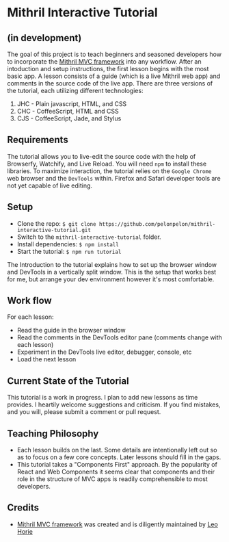 # Mithril Interactive Tutorial

## (in development)

The goal of this project is to teach beginners and seasoned developers how to incorporate the [Mithril MVC framework](http://mithril.js.org) into any workflow. After an intoduction and setup instructions, the first lesson begins with the most basic app. A lesson consists of a guide (which is a live Mithril web app) and comments in the source code of the live app.
There are three versions of the tutorial, each utilizing different technologies:

1.  JHC - Plain javascript, HTML, and CSS
2.  CHC - CoffeeScript, HTML and CSS
3.  CJS - CoffeeScript, Jade, and Stylus

## Requirements

The tutorial allows you to live-edit the source code with the help of Browserfy, Watchify, and Live Reload. You will need `npm` to install these libraries. To maximize interaction, the tutorial relies on the `Google Chrome` web browser and the `DevTools` within. Firefox and Safari developer tools are not yet capable of live editing. 

## Setup

- Clone the repo: `$ git clone https://github.com/pelonpelon/mithril-interactive-tutorial.git`
- Switch to the `mithril-interactive-tutorial` folder.
- Install dependencies: `$ npm install`
- Start the tutorial: `$ npm run tutorial`
 
The Introduction to the tutorial explains how to set up the browser window and DevTools in a vertically split window. This is the setup that works best for me, but arrange your dev environment however it's most comfortable. 

## Work flow

For each lesson:

- Read the guide in the browser window
- Read the comments in the DevTools editor pane (comments change with each lesson)
- Experiment in the DevTools live editor, debugger, console, etc
- Load the next lesson

## Current State of the Tutorial

This tutorial is a work in progress. I plan to add new lessons as time provides. I heartily welcome suggestions and criticism.
If you find mistakes, and you will, please submit a comment or pull request. 

## Teaching Philosophy

- Each lesson builds on the last. Some details are intentionally left out so as to focus on a few core concepts. Later lessons should fill in the gaps.
- This tutorial takes a "Components First" approach. By the popularity of React and Web Components it seems clear that components and their role in
the structure of MVC apps is readily comprehensible to most developers.

## Credits

- [Mithril MVC framework](http://mithril.js.org) was created and is diligently maintained by [Leo Horie](https://github.com/lhorie)
